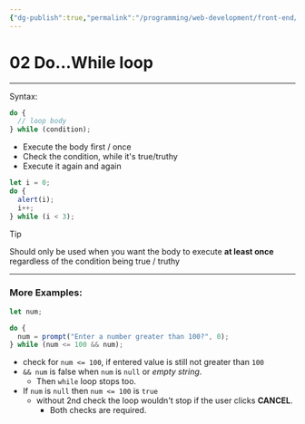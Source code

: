 ```yaml
---
{"dg-publish":true,"permalink":"/programming/web-development/front-end/javascript-vanilla/01-basics/10-loops/02-do-while-loop/","tags":["programming","webdevelopment","frontend","JavaScript"]}
---
```



# 02 Do...While loop

---

Syntax:

```javascript
do {
  // loop body
} while (condition);
```

- Execute the body first / once
- Check the condition, while it's true/truthy
- Execute it again and again

```javascript
let i = 0;
do {
  alert(i);
  i++;
} while (i < 3);
```

> [!tip]
> Should only be used when you want the body to execute **at least once** regardless of the condition being true / truthy

---

### More Examples:

```javascript
let num;

do {
  num = prompt("Enter a number greater than 100?", 0);
} while (num <= 100 && num);
```

- check for `num <= 100`, if entered value is still not greater than `100`
- `&& num` is false when `num` is `null` or _empty string_.
  - Then `while` loop stops too.
- If `num` is `null` then `num <= 100` is `true`
  - without 2nd check the loop wouldn't stop if the user clicks **CANCEL**.
    - Both checks are required.
